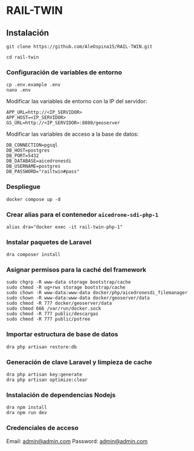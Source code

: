 # RAIL-TWIN

## Instalación
`````
git clone https://github.com/AleOspina15/RAIL-TWIN.git

cd rail-twin
`````
### Configuración de variables de entorno
````
cp .env.example .env
nano .env

`````

Modificar las variables de entorno con la IP del servidor:
````
APP_URL=http://<IP_SERVIDOR>
APP_HOST=<IP_SERVIDOR>
GS_URL=http://<IP_SERVIDOR>:8080/geoserver
````
Modificar las variables de acceso a la base de datos:
````
DB_CONNECTION=pgsql
DB_HOST=postgres
DB_PORT=5432
DB_DATABASE=aicedronesdi
DB_USERNAME=postgres
DB_PASSWORD="railtwin#pass"
````
### Despliegue
````
docker compose up -d
````
### Crear alias para el contenedor ````aicedrone-sdi-php-1````
````
alias dra="docker exec -it rail-twin-php-1"
````
### Instalar paquetes de Laravel
````
dra composer install
````
### Asignar permisos para la caché del framework
````
sudo chgrp -R www-data storage bootstrap/cache
sudo chmod -R ug+rwx storage bootstrap/cache
sudo chown -R www-data:www-data docker/php/aicedronesdi_filemanager
sudo chown -R www-data:www-data docker/geoserver/data
sudo chmod -R 777 docker/geoserver/data
sudo chmod 666 /var/run/docker.sock
sudo chmod -R 777 public/descargas
sudo chmod -R 777 public/potree
````
### Importar estructura de base de datos
````
dra php artisan restore:db
````
### Generación de clave Laravel y limpieza de cache
````
dra php artisan key:generate
dra php artisan optimize:clear
````
### Instalación de dependencias Nodejs
````
dra npm install
dra npm run dev
````
### Credenciales de acceso
Email: admin@admin.com
Password: admin@admin.com
